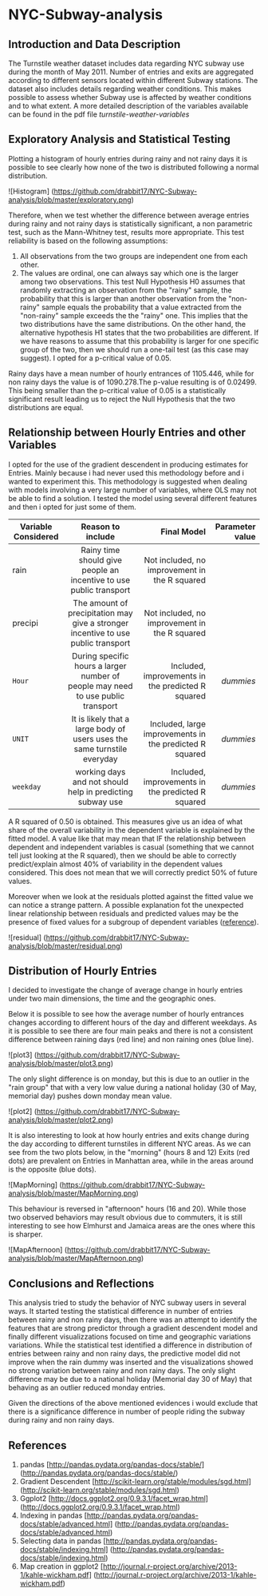 # NYC-Subway-analysis

## Introduction and Data Description

The Turnstile weather dataset includes data regarding NYC subway use during the month of May 2011. Number of entries and exits are aggregated according to different sensors located within different Subway stations. The dataset also includes details regarding weather conditions. This makes possible to assess whether Subway use is affected by weather conditions and to what extent. A more detailed description of the variables available can be found in the pdf file *turnstile-weather-variables*

## Exploratory Analysis and Statistical Testing 

Plotting a histogram of hourly entries during rainy and not rainy days it is possible to see clearly how none of the two is distributed following a normal distribution.

![Histogram]
(https://github.com/drabbit17/NYC-Subway-analysis/blob/master/exploratory.png)

Therefore, when we test whether the difference between average entries during rainy and not rainy days is statistically significant, a non parametric test, such as the Mann-Whitney test, results more appropriate. This test reliability is based on the following assumptions:
1. All observations from the two groups are independent one from each other.
2. The values are ordinal, one can always say which one is the larger among two observations.
This test Null Hypothesis H0 assumes that randomly extracting an observation from the "rainy" sample, the probability that this is larger than another observation from the "non-rainy" sample equals the probability that a value extracted from the "non-rainy" sample exceeds the the "rainy" one. This implies that the two distributions have the same distributions.
On the other hand, the alternative hypothesis H1 states that the two probabilities are different. If we have reasons to assume that this probability is larger for one specific group of the two, then we should run a one-tail test (as this case may suggest). I opted for a p-critical value of 0.05.

Rainy days have a mean number of hourly entrances of 1105.446, while for non rainy days the value is of 1090.278.The p-value resulting is of 0.02499. This being smaller than the p-critical value of 0.05 is a statistically significant result leading us to reject the Null Hypothesis that the two distributions are equal.

## Relationship between Hourly Entries and other Variables

I opted for the use of the gradient descendent in producing estimates for Entries. Mainly because i had never used this methodology before and i wanted to experiment this. This methodology is suggested when dealing with models involving a very large number of variables, where OLS may not be able to find a solution. 
I tested the model using several different features and then i opted for just some of them. 

| Variable Considered   | Reason to include              | Final Model                  | Parameter value |
| --------------------- |:------------------------------:| ----------------------------:|----------------------------:|
| rain  | Rainy time should give people an incentive to use public transport | Not included, no improvement in the R squared||
| precipi | The amount of precipitation may give a stronger incentive to use public transport | Not included, no improvement in the R squared||
| `Hour` | During specific hours a larger number of people may need to use public transport| Included, improvements in the predicted R squared |*dummies*|
| `UNIT` | It is likely that a large body of users uses the same turnstile everyday | Included, large improvements in the predicted R squared|*dummies*|
| `weekday` | working days and not should help in predicting subway use | Included, improvements in the predicted R squared|*dummies*|

A R squared of 0.50 is obtained. This measures give us an idea of what share of the overall variability in the dependent variable is explained by the fitted model. A value like that may mean that IF the relationship between dependent and independent variables is casual (something that we cannot tell just looking at the R squared), then we should be able to correctly predict/explain almost 40% of variability in the dependent values considered. This does not mean that we will correctly predict 50% of future values. 

Moreover when we look at the residuals plotted against the fitted value we can notice a strange pattern. A possible explanation fot the unexpected linear relationship between residuals and predicted values may be the presence of fixed values for a subgroup of dependent variables ([reference](http://stats.stackexchange.com/questions/33165/diagonal-lines-in-residuals-vs-fitted-values-plot-for-multiple-regression)).

![residual]
(https://github.com/drabbit17/NYC-Subway-analysis/blob/master/residual.png)

## Distribution of Hourly Entries

I decided to investigate the change of average change in hourly entries under two main dimensions, the time and the geographic ones. 

Below it is possible to see how the average number of hourly entrances changes according to different hours of the day and different weekdays. As it is possible to see there are four main peaks and there is not a consistent difference between raining days (red line) and non raining ones (blue line). 

![plot3]
(https://github.com/drabbit17/NYC-Subway-analysis/blob/master/plot3.png)

The only slight difference is on monday, but this is due to an outlier in the "rain group" that with a very low value during a national holiday (30 of May, memorial day) pushes down monday mean value.

![plot2]
(https://github.com/drabbit17/NYC-Subway-analysis/blob/master/plot2.png)

It is also interesting to look at how hourly entries and exits change during the day according to different turnstiles in different NYC areas. As we can see from the two plots below, in the "morning" (hours 8 and 12) Exits (red dots) are prevalent on Entries in Manhattan area, while in the areas around is the opposite (blue dots). 

![MapMorning]
(https://github.com/drabbit17/NYC-Subway-analysis/blob/master/MapMorning.png)

This behaviour is reversed in "afternoon" hours (16 and 20). While those two observed behaviors may result obvious due to commuters, it is still interesting to see how Elmhurst and Jamaica areas are the ones where this is sharper.

![MapAfternoon]
(https://github.com/drabbit17/NYC-Subway-analysis/blob/master/MapAfternoon.png)

## Conclusions and Reflections

This analysis tried to study the behavior of NYC subway users in several ways. It started testing the statistical difference in number of entries between rainy and non rainy days, then there was an attempt to identify the features that are strong predictor through a gradient descendent model and finally different visualizzations focused on time and geographic variations variations. While the statistical test identified a difference in distribution of entries between rainy and non rainy days, the predictive model did not improve when the rain dummy was inserted and the visualizations showed no strong variation between rainy and non rainy days. The only slight difference may be due to a national holiday (Memorial day 30 of May) that behaving as an outlier reduced monday entries.

Given the directions of the above mentioned evidences i would exclude that there is a significance difference in number of people riding the subway during rainy and non rainy days.

## References

1. pandas [http://pandas.pydata.org/pandas-docs/stable/] (http://pandas.pydata.org/pandas-docs/stable/)
2. Gradient Descendent [http://scikit-learn.org/stable/modules/sgd.html] (http://scikit-learn.org/stable/modules/sgd.html)
3. Ggplot2 [http://docs.ggplot2.org/0.9.3.1/facet_wrap.html] (http://docs.ggplot2.org/0.9.3.1/facet_wrap.html)
4. Indexing in pandas [http://pandas.pydata.org/pandas-docs/stable/advanced.html] (http://pandas.pydata.org/pandas-docs/stable/advanced.html)
5. Selecting data in pandas [http://pandas.pydata.org/pandas-docs/stable/indexing.html] (http://pandas.pydata.org/pandas-docs/stable/indexing.html)
6. Map creation in ggplot2 [http://journal.r-project.org/archive/2013-1/kahle-wickham.pdf] (http://journal.r-project.org/archive/2013-1/kahle-wickham.pdf)
